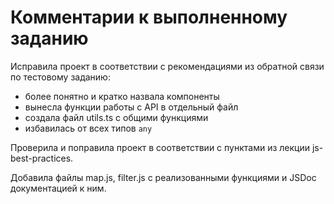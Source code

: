 # Комментарии к выполненному заданию

Исправила проект в соответствии с рекомендациями из обратной связи по тестовому заданию:

* более понятно и кратко назвала компоненты 
* вынесла функции работы с API в отдельный файл
* создала файл utils.ts с общими функциями
* избавилась от всех типов `any`

Проверила и поправила проект в соответствии с пунктами из лекции js-best-practices.

Добавила файлы map.js, filter.js с реализованными функциями и JSDoc документацией к ним.
